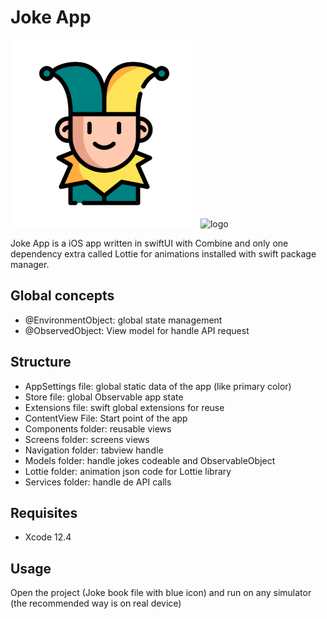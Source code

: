 # Joke App
<img src="./assets/icon.png" alt="logo" width="300"/>
<img src="./assets/prev.gif" alt="logo" width="300"/>

Joke App is a iOS app written in swiftUI with Combine and only one dependency extra called Lottie for animations installed with swift package manager.

## Global concepts

- @EnvironmentObject: global state management
- @ObservedObject: View model for handle API request


## Structure
- AppSettings file: global static data of the app (like primary color)
- Store file: global Observable app state
- Extensions file: swift global extensions for reuse
- ContentView File: Start point of the app
- Components folder: reusable views
- Screens folder: screens views
- Navigation folder: tabview handle
- Models folder: handle jokes codeable and ObservableObject
- Lottie folder: animation json code for Lottie library
- Services folder: handle de API calls

## Requisites

- Xcode 12.4

## Usage
Open the project (Joke book file with blue icon) and run on any simulator (the recommended way is on real device)

